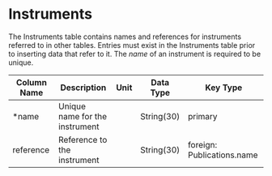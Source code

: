 # Instruments

The Instruments table contains names and references for instruments referred to in other tables.
Entries must exist in the Instruments table prior to inserting data that refer to it.
The *name* of an instrument is required to be unique.

| Column Name | Description  | Unit  | Data Type | Key Type  |
|---|---|---|---|---|
| *name      | Unique name for the instrument |   | String(30)  | primary   |
| reference | Reference to the instrument |   | String(30) | foreign: Publications.name |
